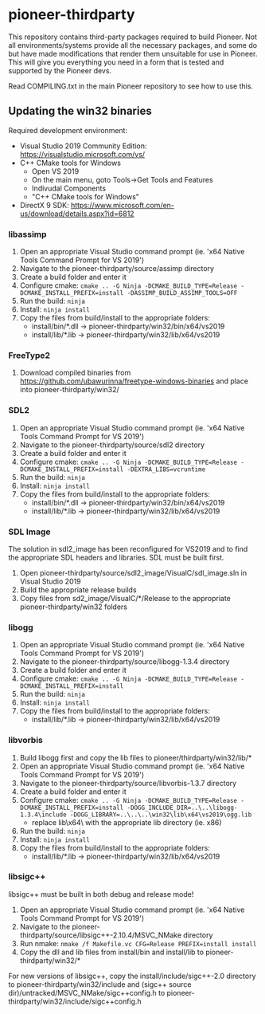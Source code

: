pioneer-thirdparty
==================

This repository contains third-party packages required to build Pioneer. Not
all environments/systems provide all the necessary packages, and some do but
have made modifications that render them unsuitable for use in Pioneer. This
will give you everything you need in a form that is tested and supported by
the Pioneer devs.

Read COMPILING.txt in the main Pioneer repository to see how to use this.

## Updating the win32 binaries ##

Required development environment:
 - Visual Studio 2019 Community Edition:
   https://visualstudio.microsoft.com/vs/
 - C++ CMake tools for Windows
   - Open VS 2019
   - On the main menu, goto Tools-\>Get Tools and Features
   - Indivudal Components
   - "C++ CMake tools for Windows"
 - DirectX 9 SDK:
   https://www.microsoft.com/en-us/download/details.aspx?id=6812

### libassimp ###

1. Open an appropriate Visual Studio command prompt (ie. 'x64 Native Tools
   Command Prompt for VS 2019')
1. Navigate to the pioneer-thirdparty/source/assimp directory
1. Create a build folder and enter it
1. Configure cmake: `cmake .. -G Ninja -DCMAKE_BUILD_TYPE=Release -DCMAKE_INSTALL_PREFIX=install -DASSIMP_BUILD_ASSIMP_TOOLS=OFF`
1. Run the build: `ninja`
1. Install: `ninja install`
1. Copy the files from build/install to the appropriate folders:
   - install/bin/*.dll -> pioneer-thirdparty/win32/bin/x64/vs2019
   - install/lib/*.lib -> pioneer-thirdparty/win32/lib/x64/vs2019

### FreeType2 ###

1. Download compiled binaries from
   https://github.com/ubawurinna/freetype-windows-binaries and place into
   pioneer-thirdparty/win32/

### SDL2 ###

1. Open an appropriate Visual Studio command prompt (ie. 'x64 Native Tools
   Command Prompt for VS 2019')
1. Navigate to the pioneer-thirdparty/source/sdl2 directory
1. Create a build folder and enter it
1. Configure cmake: `cmake .. -G Ninja -DCMAKE_BUILD_TYPE=Release -DCMAKE_INSTALL_PREFIX=install -DEXTRA_LIBS=vcruntime`
1. Run the build: `ninja`
1. Install: `ninja install`
1. Copy the files from build/install to the appropriate folders:
   - install/bin/*.dll -> pioneer-thirdparty/win32/bin/x64/vs2019
   - install/lib/*.lib -> pioneer-thirdparty/win32/lib/x64/vs2019

### SDL Image ###
The solution in sdl2_image has been reconfigured for VS2019 and to find the
appropriate SDL headers and libraries. SDL must be built first.

1. Open pioneer-thirdparty/source/sdl2_image/VisualC/sdl_image.sln in
   Visual Studio 2019
1. Build the appropriate release builds
1. Copy files from sd2_image/VisualC/*/Release to the appropriate
   pioneer-thirdparty/win32 folders

### libogg ###

1. Open an appropriate Visual Studio command prompt (ie. 'x64 Native Tools
   Command Prompt for VS 2019')
1. Navigate to the pioneer-thirdparty/source/libogg-1.3.4 directory
1. Create a build folder and enter it
1. Configure cmake: `cmake .. -G Ninja -DCMAKE_BUILD_TYPE=Release -DCMAKE_INSTALL_PREFIX=install`
1. Run the build: `ninja`
1. Install: `ninja install`
1. Copy the files from build/install to the appropriate folders:
   - install/lib/*.lib -> pioneer-thirdparty/win32/lib/x64/vs2019

### libvorbis ###

1. Build libogg first and copy the lib files to pioneer/thirdparty/win32/lib/*
1. Open an appropriate Visual Studio command prompt (ie. 'x64 Native Tools
   Command Prompt for VS 2019')
1. Navigate to the pioneer-thirdparty/source/libvorbis-1.3.7 directory
1. Create a build folder and enter it
1. Configure cmake: `cmake .. -G Ninja -DCMAKE_BUILD_TYPE=Release -DCMAKE_INSTALL_PREFIX=install -DOGG_INCLUDE_DIR=..\..\libogg-1.3.4\include -DOGG_LIBRARY=..\..\..\win32\lib\x64\vs2019\ogg.lib`
   - replace lib\x64\ with the appropriate lib directory (ie. x86)
1. Run the build: `ninja`
1. Install: `ninja install`
1. Copy the files from build/install to the appropriate folders:
   - install/lib/*.lib -> pioneer-thirdparty/win32/lib/x64/vs2019

### libsigc++ ###

libsigc++ must be built in both debug and release mode! 

1. Open an appropriate Visual Studio command prompt (ie. 'x64 Native Tools
   Command Prompt for VS 2019')
1. Navigate to the pioneer-thirdparty/source/libsigc++-2.10.4/MSVC_NMake
   directory
1. Run nmake: `nmake /f Makefile.vc CFG=Release PREFIX=install install`
1. Copy the dll and lib files from install/bin and install/lib to pioneer-thirdparty/win32/*

For new versions of libsigc++, copy the install/include/sigc++-2.0 directory to pioneer-thirdparty/win32/include
 and (sigc++ source dir)/untracked/MSVC_NMake/sigc++config.h to pioneer-thirdparty/win32/include/sigc++config.h

